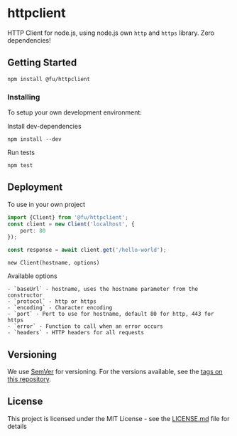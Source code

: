# httpclient

HTTP Client for node.js, using node.js own `http` and `https` library. Zero dependencies!

## Getting Started

```
npm install @fu/httpclient
```

### Installing

To setup your own development environment: 

Install dev-dependencies

```
npm install --dev
```

Run tests

```
npm test
```


## Deployment

To use in your own project

```ts
import {Client} from '@fu/httpclient';
const client = new Client('localhost', {
    port: 80
});

const response = await client.get('/hello-world');
```

`new Client(hostname, options)`

Available options

    - `baseUrl` - hostname, uses the hostname parameter from the constructor
    - `protocol` - http or https
    - `encoding` - Character encoding 
    - `port` - Port to use for hostname, default 80 for http, 443 for https
    - `error` - Function to call when an error occurs
    - `headers` - HTTP headers for all requests

## Versioning

We use [SemVer](http://semver.org/) for versioning. For the versions available, see the [tags on this repository](https://github.com/your/project/tags). 


## License

This project is licensed under the MIT License - see the [LICENSE.md](LICENSE.md) file for details
